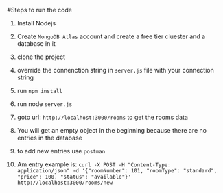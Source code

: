 #Steps to run the code

1. Install Nodejs

1. Create `MongoDB Atlas` account and create a free tier cluester and a database in it

1. clone the project

1. override the connenction string in `server.js` file with your connection string

1. run `npm install` 

1. run node `server.js`

1. goto url: `http://localhost:3000/rooms` to get the rooms data

1. You will get an empty object in the beginning because there are no entries in the database

1. to add new entries use `postman`

1. Am entry example is: `curl -X POST -H "Content-Type: application/json" -d '{"roomNumber": 101, "roomType": "standard", "price": 100, "status": "available"}' http://localhost:3000/rooms/new`

